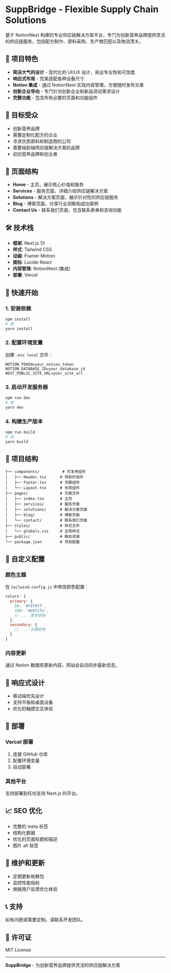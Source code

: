 # SuppBridge - Flexible Supply Chain Solutions

基于 NotionNext 构建的专业供应链解决方案平台，专门为创新营养品牌提供灵活的供应链服务，包括配方制作、原料采购、生产商匹配以及物流清关。

## 🚀 项目特色

- **简洁大气的设计** - 现代化的 UI/UX 设计，突出专业性和可信度
- **响应式布局** - 完美适配各种设备尺寸
- **Notion 集成** - 通过 NotionNext 实现内容管理，方便随时发布文章
- **创新企业导向** - 专门针对创新企业和新品测试需求设计
- **完整功能** - 包含所有必要的页面和功能组件

## 🎯 目标受众

- 创新营养品牌
- 需要定制化配方的企业
- 寻求优质原料和制造商的公司
- 需要端到端供应链解决方案的品牌
- 初创营养品牌和创业者

## 📱 页面结构

- **Home** - 主页，展示核心价值和服务
- **Services** - 服务页面，详细介绍供应链解决方案
- **Solutions** - 解决方案页面，展示针对性的供应链服务
- **Blog** - 博客页面，分享行业洞察和成功案例
- **Contact Us** - 联系我们页面，包含联系表单和咨询功能

## 🛠️ 技术栈

- **框架**: Next.js 13
- **样式**: Tailwind CSS
- **动画**: Framer Motion
- **图标**: Lucide React
- **内容管理**: NotionNext (集成)
- **部署**: Vercel

## 🚀 快速开始

### 1. 安装依赖

```bash
npm install
# 或
yarn install
```

### 2. 配置环境变量

创建 `.env.local` 文件：

```env
NOTION_TOKEN=your_notion_token
NOTION_DATABASE_ID=your_database_id
NEXT_PUBLIC_SITE_URL=your_site_url
```

### 3. 启动开发服务器

```bash
npm run dev
# 或
yarn dev
```

### 4. 构建生产版本

```bash
npm run build
# 或
yarn build
```

## 📁 项目结构

```
├── components/          # 可复用组件
│   ├── Header.tsx      # 导航栏组件
│   ├── Footer.tsx      # 页脚组件
│   └── Layout.tsx      # 布局组件
├── pages/              # 页面文件
│   ├── index.tsx       # 主页
│   ├── services/       # 服务页面
│   ├── solutions/      # 解决方案页面
│   ├── blog/           # 博客页面
│   └── contact/        # 联系我们页面
├── styles/             # 样式文件
│   └── globals.css     # 全局样式
├── public/             # 静态资源
└── package.json        # 项目配置
```

## 🎨 自定义配置

### 颜色主题

在 `tailwind.config.js` 中修改颜色配置：

```javascript
colors: {
  primary: {
    50: '#f0f9ff',
    100: '#e0f2fe',
    // ... 更多颜色
  },
  secondary: {
    // ... 次要颜色
  }
}
```

### 内容更新

通过 Notion 数据库更新内容，网站会自动同步最新信息。

## 📱 响应式设计

- 移动端优先设计
- 支持平板和桌面设备
- 优化的触摸交互体验

## 🚀 部署

### Vercel 部署

1. 连接 GitHub 仓库
2. 配置环境变量
3. 自动部署

### 其他平台

支持部署到任何支持 Next.js 的平台。

## 📈 SEO 优化

- 完整的 meta 标签
- 结构化数据
- 优化的页面标题和描述
- 图片 alt 标签

## 🔧 维护和更新

- 定期更新依赖包
- 监控性能指标
- 根据用户反馈优化体验

## 📞 支持

如有问题或需要定制，请联系开发团队。

## 📄 许可证

MIT License

---

**SuppBridge** - 为创新营养品牌提供灵活的供应链解决方案
